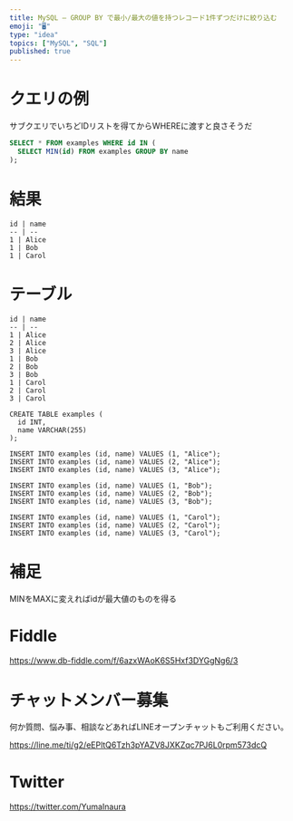 ```yaml
---
title: MySQL – GROUP BY で最小/最大の値を持つレコード1件ずつだけに絞り込む
emoji: "🖥"
type: "idea"
topics: ["MySQL", "SQL"]
published: true
---
```


# クエリの例

サブクエリでいちどIDリストを得てからWHEREに渡すと良さそうだ

```sql
SELECT * FROM examples WHERE id IN (
  SELECT MIN(id) FROM examples GROUP BY name
);

```

# 結果

```
id | name
-- | --
1 | Alice
1 | Bob
1 | Carol
```

# テーブル

```
id | name
-- | --
1 | Alice
2 | Alice
3 | Alice
1 | Bob
2 | Bob
3 | Bob
1 | Carol
2 | Carol
3 | Carol
```

```
CREATE TABLE examples (
  id INT,
  name VARCHAR(255)
);

INSERT INTO examples (id, name) VALUES (1, "Alice");
INSERT INTO examples (id, name) VALUES (2, "Alice");
INSERT INTO examples (id, name) VALUES (3, "Alice");

INSERT INTO examples (id, name) VALUES (1, "Bob");
INSERT INTO examples (id, name) VALUES (2, "Bob");
INSERT INTO examples (id, name) VALUES (3, "Bob");

INSERT INTO examples (id, name) VALUES (1, "Carol");
INSERT INTO examples (id, name) VALUES (2, "Carol");
INSERT INTO examples (id, name) VALUES (3, "Carol");
```

# 補足


MINをMAXに変えればidが最大値のものを得る


# Fiddle

https://www.db-fiddle.com/f/6azxWAoK6S5Hxf3DYGgNg6/3


# チャットメンバー募集


何か質問、悩み事、相談などあればLINEオープンチャットもご利用ください。

https://line.me/ti/g2/eEPltQ6Tzh3pYAZV8JXKZqc7PJ6L0rpm573dcQ


# Twitter

https://twitter.com/YumaInaura

